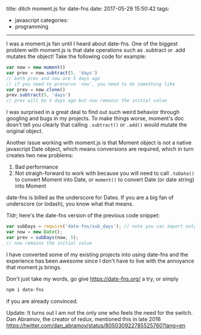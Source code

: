 title: ditch moment.js for date-fns
date: 2017-05-29 15:50:42
tags:
- javascript
categories:
- programming
---
I was a moment.js fan until I heard about date-fns. One of the biggest problem with moment.js is that date operations such as .subtract or .add mutates the object! Take the following code for example:
```javascript
var now = new moment()
var prev = now.subtract(5, 'days')
// both prev and now are 5 days ago
// if you need to preserve 'now', you need to do something like
var prev = now.clone()
prev.subtract(5, 'days')
// prev will be 5 days ago but now remains the initial value
```
I was surprised in a great deal to find out such weird behavior through googling and bugs in my projects. To make things worse, moment's doc dosn't tell you clearly that calling `.subtract()` or `.add()` would mutate the original object.

Another issue working with moment.js is that Moment object is not a native javascript Date object, which means conversions are required, which in turn creates two new problems:
1. Bad performance
2. Not straigh-forward to work with because you will need to call `.toDate()` to convert Moment into Date, or `moment()` to convert Date (or date string) into Moment

date-fns is billed as the underscore for Dates. If you are a big fan of underscore (or lodash), you know what that means.

Tldr; here's the date-fns version of the previous code snippet:

```javascript
var subDays = require('date-fns/sub_days');	// note you can import only the function you need
var now = new Date();
var prev = subDays(now, 5);
// now remains the initial value
```

I have converted some of my existing projects into using date-fns and the experience has been awesome since I don't have to live with the annoyance that moment.js brings.

Don't just take my words, go give https://date-fns.org/ a try, or simply
```bash
npm i date-fns
```
if you are already convinced.

Update: It turns out I am not the only one who feels the need for the switch. Dan Abramov, the creator of redux, mentioned this in late 2016
https://twitter.com/dan_abramov/status/805030922785525760?lang=en
